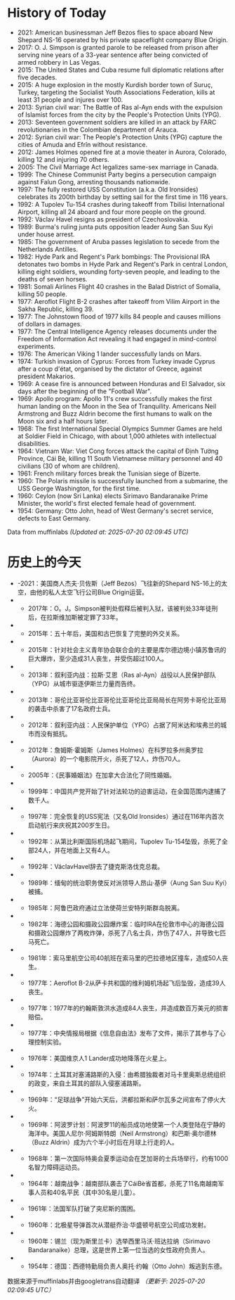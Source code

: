 # History of Today 

- 2021: American businessman Jeff Bezos flies to space aboard New Shepard NS-16 operated by his private spaceflight company Blue Origin.
- 2017: O. J. Simpson is granted parole to be released from prison after serving nine years of a 33-year sentence after being convicted of armed robbery in Las Vegas.
- 2015: The United States and Cuba resume full diplomatic relations after five decades.
- 2015: A huge explosion in the mostly Kurdish border town of Suruç, Turkey, targeting the Socialist Youth Associations Federation, kills at least 31 people and injures over 100.
- 2013: Syrian civil war: The Battle of Ras al-Ayn ends with the expulsion of Islamist forces from the city by the People's Protection Units (YPG).
- 2013: Seventeen government soldiers are killed in an attack by FARC revolutionaries in the Colombian department of Arauca.
- 2012: Syrian civil war: The People's Protection Units (YPG) capture the cities of Amuda and Efrîn without resistance.
- 2012: James Holmes opened fire at a movie theater in Aurora, Colorado, killing 12 and injuring 70 others.
- 2005: The Civil Marriage Act legalizes same-sex marriage in Canada.
- 1999: The Chinese Communist Party begins a persecution campaign against Falun Gong, arresting thousands nationwide.
- 1997: The fully restored USS Constitution (a.k.a. Old Ironsides) celebrates its 200th birthday by setting sail for the first time in 116 years.
- 1992: A Tupolev Tu-154 crashes during takeoff from Tbilisi International Airport, killing all 24 aboard and four more people on the ground.
- 1992: Václav Havel resigns as president of Czechoslovakia.
- 1989: Burma's ruling junta puts opposition leader Aung San Suu Kyi under house arrest.
- 1985: The government of Aruba passes legislation to secede from the Netherlands Antilles.
- 1982: Hyde Park and Regent's Park bombings: The Provisional IRA detonates two bombs in Hyde Park and Regent's Park in central London, killing eight soldiers, wounding forty-seven people, and leading to the deaths of seven horses.
- 1981: Somali Airlines Flight 40 crashes in the Balad District of Somalia, killing 50 people.
- 1977: Aeroflot Flight B-2 crashes after takeoff from Vilim Airport in the Sakha Republic, killing 39.
- 1977: The Johnstown flood of 1977 kills 84 people and causes millions of dollars in damages.
- 1977: The Central Intelligence Agency releases documents under the Freedom of Information Act revealing it had engaged in mind-control experiments.
- 1976: The American Viking 1 lander successfully lands on Mars.
- 1974: Turkish invasion of Cyprus: Forces from Turkey invade Cyprus after a coup d'état, organised by the dictator of Greece, against president Makarios.
- 1969: A cease fire is announced between Honduras and El Salvador, six days after the beginning of the "Football War".
- 1969: Apollo program: Apollo 11's crew successfully makes the first human landing on the Moon in the Sea of Tranquility. Americans Neil Armstrong and Buzz Aldrin become the first humans to walk on the Moon six and a half hours later.
- 1968: The first International Special Olympics Summer Games are held at Soldier Field in Chicago, with about 1,000 athletes with intellectual disabilities.
- 1964: Vietnam War: Viet Cong forces attack the capital of Định Tường Province, Cái Bè, killing 11 South Vietnamese military personnel and 40 civilians (30 of whom are children).
- 1961: French military forces break the Tunisian siege of Bizerte.
- 1960: The Polaris missile is successfully launched from a submarine, the USS George Washington, for the first time.
- 1960: Ceylon (now Sri Lanka) elects Sirimavo Bandaranaike Prime Minister, the world's first elected female head of government.
- 1954: Germany: Otto John, head of West Germany's secret service, defects to East Germany.

Data from muffinlabs
*(Updated at: 2025-07-20 02:09:45 UTC)*

# 历史上的今天 

- -2021：美国商人杰夫·贝佐斯（Jeff Bezos）飞往新的Shepard NS-16上的太空，由他的私人太空飞行公司Blue Origin运营。
- -  2017年：O。J。Simpson被判处假释后被判入狱，该被判处33年徒刑后，在拉斯维加斯被定罪了33年。
- -  2015年：五十年后，美国和古巴恢复了完整的外交关系。
- -  2015年：针对社会主义青年协会联合会的主要是库尔德边境小镇苏鲁讯的巨大爆炸，至少造成31人丧生，并受伤超过100人。
- -  2013年：叙利亚内战：拉斯·艾恩（Ras al-Ayn）战役以人民保护部队（YPG）从城市驱逐伊斯兰力量而告终。
- -  2013年：哥伦比亚哥伦比亚哥伦比亚哥伦比亚局局长在阿劳卡哥伦比亚局的袭击中杀害了17名政府士兵。
- -  2012年：叙利亚内战：人民保护单位（YPG）占据了阿米达和埃弗兰的城市而没有抵抗。
- -  2012年：詹姆斯·霍姆斯（James Holmes）在科罗拉多州奥罗拉（Aurora）的一个电影院开火，杀死了12人，炸伤70人。
- -  2005年：《民事婚姻法》在加拿大合法化了同性婚姻。
- -  1999年：中国共产党开始了针对法轮功的迫害运动，在全国范围内逮捕了数千人。
- -  1997年：完全恢复的USS宪法（又名Old Ironsides）通过在116年内首次启动航行来庆祝其200岁生日。
- -  1992年：从第比利斯国际机场起飞期间，Tupolev Tu-154坠毁，杀死了全部24人，并在地面上又有4人。
- -  1992年：VáclavHavel辞去了捷克斯洛伐克总裁。
- -  1989年：缅甸的统治职务使反对派领导人昂山·基伊（Aung San Suu Kyi）被捕。
- -  1985年：阿鲁巴政府通过立法使荷兰安特列斯群岛脱离。
- -  1982年：海德公园和摄政公园爆炸案：临时IRA在伦敦市中心的海德公园和摄政公园爆炸了两枚炸弹，杀死了八名士兵，炸伤了47人，并导致七匹马死亡。
- -  1981年：索马里航空公司40航班在索马里的巴拉德地区撞车，造成50人丧生。
- -  1977年：Aeroflot B-2从萨卡共和国的维利姆机场起飞后坠毁，造成39人丧生。
- -  1977年：1977年的约翰斯敦洪水造成84人丧生，并造成数百万美元的损害赔偿。
- -  1977年：中央情报局根据《信息自由法》发布了文件，揭示了其参与了心理控制实验。
- -  1976年：美国维京人1 Lander成功地降落在火星上。
- -  1974年：土耳其对塞浦路斯的入侵：由希腊独裁者对马卡里奥斯总统组织的政变，来自土耳其的部队入侵塞浦路斯。
- -  1969年：“足球战争”开始六天后，洪都拉斯和萨尔瓦多之间宣布了停火大火。
- -  1969年：阿波罗计划：阿波罗11的船员成功地使第一个人类登陆在宁静的海洋中。美国人尼尔·阿姆斯特朗（Neil Armstrong）和巴斯·奥尔德林（Buzz Aldrin）成为六个半小时后在月球上行走的人。
- -  1968年：第一次国际特奥会夏季运动会在芝加哥的士兵场举行，约有1000名智力障碍运动员。
- -  1964年：越南战争：越南部队袭击了CáiBè省首都，杀死了11名南越南军事人员和40名平民（其中30名是儿童）。
- -  1961年：法国军队打破了突尼斯的围困。
- -  1960年：北极星导弹首次从潜艇乔治·华盛顿号航空公司成功发射。
- -  1960年：锡兰（现为斯里兰卡）选举西里马沃·班达拉纳（Sirimavo Bandaranaike）总理，这是世界上第一位当选的女性政府负责人。
- -  1954年：德国：西德特勤局负责人奥托·约翰（Otto John）叛逃到东德。

数据来源于muffinlabs并由googletrans自动翻译
*（更新于: 2025-07-20 02:09:45 UTC）*